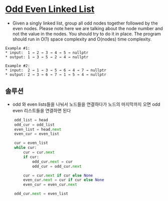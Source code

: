 # [Odd Even Linked List](https://leetcode.com/problems/odd-even-linked-list/)
* Given a singly linked list, group all odd nodes together followed by the even nodes. Please note here we are talking about the node number and not the value in the nodes. You should try to do it in place. The program should run in O(1) space complexity and O(nodes) time complexity.

```
Example #1:
* input:  1 → 2 → 3 → 4 → 5 → nullptr
* output: 1 → 3 → 5 → 2 → 4 → nullptr

Example #2:
* input:  2 → 1 → 3 → 5 → 6 → 4 → 7 → nullptr
* output: 2 → 3 → 6 → 7 → 1 → 5 → 4 → nullptr
```

## 솔루션
* odd 와 even lists들을 나눠서 노드들을 연결하다가 노드의 마지막까지 오면 odd even 리스트들을 연결하면 된다
```py
    odd_list = head
    odd_cur = odd_list
    even_list = head.next
    even_cur = even_list

    cur = even_list
    while cur:
        cur = cur.next
        if cur:
            odd_cur.next = cur
            odd_cur = odd_cur.next

        cur = cur.next if cur else None
        even_cur.next = cur if cur else None
        even_cur = even_cur.next

    odd_cur.next = even_list
```
